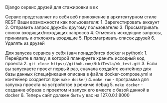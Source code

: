 Django сервис друзей для стажировки в вк

Сервис представляет из себя веб приложение в архитектурном стиле REST
Ваши возможности как пользователя:
    1. Зарегестировать аккаунт
    2. Отправить запрос дружбы другому пользователю
    3. Просматривать список входящих/исходящих запросов
    4. Отменять исходящие запросы, принимать и отклонять входящие
    5. Просматривать список друзей
    6. Удалять из друзей

Для запуска сервиса у себя (вам понадобится docker и python):
    1. Перейдите в папку, в которой планируете хранить исходный код проекта
    2. `git clone https://github.com/NikiTesla/vk_test.git`
    3. Если вы запускаете проект первый раз, сначала создайте контейнер для базы данных
        (спецификация описана в файле docker-compose.yml и контейнер создается при `make docker`)
    4. `make run` - программа для запуска проекта на устройстве в режиме debug
    5. `make docker` - создание образа с проектом и запуск его вместе с базой данной в docker
    6. Теперь сайт должен быть у вас на 127.0.0.1:8000